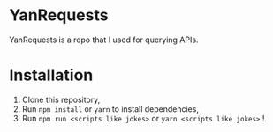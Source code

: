 # YanRequests
YanRequests is a repo that I used for querying APIs.

# Installation
1. Clone this repository,
2. Run `npm install` or `yarn` to install dependencies,
3. Run `npm run <scripts like jokes>` or `yarn <scripts like jokes>` !